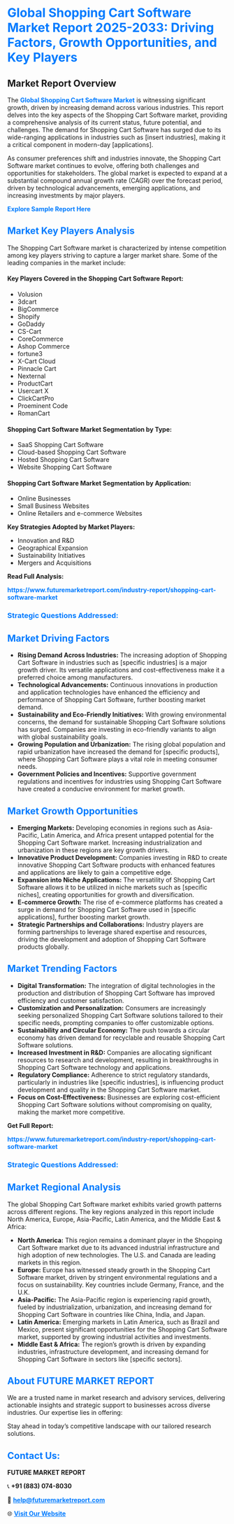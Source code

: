 <h1 style="color: #007BFF;">Global Shopping Cart Software Market Report 2025-2033: Driving Factors, Growth Opportunities, and Key Players</h1>

<section id="overview">
<h2>Market Report Overview</h2>
<p>The <a href="https://www.futuremarketreport.com/industry-report/shopping-cart-software-market" style="color: #007BFF; text-decoration: none;"><strong>Global Shopping Cart Software Market</strong></a> is witnessing significant growth, driven by increasing demand across various industries. This report delves into the key aspects of the Shopping Cart Software market, providing a comprehensive analysis of its current status, future potential, and challenges. The demand for Shopping Cart Software has surged due to its wide-ranging applications in industries such as [insert industries], making it a critical component in modern-day [applications].</p>
<p>As consumer preferences shift and industries innovate, the Shopping Cart Software market continues to evolve, offering both challenges and opportunities for stakeholders. The global market is expected to expand at a substantial compound annual growth rate (CAGR) over the forecast period, driven by technological advancements, emerging applications, and increasing investments by major players.</p>
</section>

<section id="overview">
<p><a href="https://www.futuremarketreport.com/request-sample/reportId=99374" style="color: #007BFF; text-decoration: none;"><strong>Explore Sample Report Here</strong></a></p>
</section>

<section id="key-players">
<h2 style="color: #007BFF;">Market Key Players Analysis</h2>
<p>The Shopping Cart Software market is characterized by intense competition among key players striving to capture a larger market share. Some of the leading companies in the market include:</p>
<h4>Key Players Covered in the Shopping Cart Software Report:</h4>
<ul><li>Volusion</li><li>3dcart</li><li>BigCommerce</li><li>Shopify</li><li>GoDaddy</li><li>CS-Cart</li><li>CoreCommerce</li><li>Ashop Commerce</li><li>fortune3</li><li>X-Cart Cloud</li><li>Pinnacle Cart</li><li>Nexternal</li><li>ProductCart</li><li>Usercart X</li><li>ClickCartPro</li><li>Proeminent Code</li><li>RomanCart</li></ul>
<h4>Shopping Cart Software Market Segmentation by Type:</h4>
<ul><li>SaaS Shopping Cart Software</li><li>Cloud-based Shopping Cart Software</li><li>Hosted Shopping Cart Software</li><li>Website Shopping Cart Software</li></ul>

<h4>Shopping Cart Software Market Segmentation by Application:</h4>
<ul><li>Online Businesses</li><li>Small Business Websites</li><li>Online Retailers and e-commerce Websites</li></ul>
<p><strong>Key Strategies Adopted by Market Players:</strong></p>
<ul>
<li>Innovation and R&D</li>
<li>Geographical Expansion</li>
<li>Sustainability Initiatives</li>
<li>Mergers and Acquisitions</li>
</ul>
</section>

<section>
<p><strong>Read Full Analysis: </strong></p><a href="https://www.futuremarketreport.com/industry-report/shopping-cart-software-market" style="color: #007BFF; text-decoration: none;"><strong>https://www.futuremarketreport.com/industry-report/shopping-cart-software-market</strong></a>
<h3 style="color: #007BFF;">Strategic Questions Addressed:</h3>
</section>

<section id="driving-factors">
<h2 style="color: #007BFF;">Market Driving Factors</h2>
<ul>
<li><strong>Rising Demand Across Industries:</strong> The increasing adoption of Shopping Cart Software in industries such as [specific industries] is a major growth driver. Its versatile applications and cost-effectiveness make it a preferred choice among manufacturers.</li>
<li><strong>Technological Advancements:</strong> Continuous innovations in production and application technologies have enhanced the efficiency and performance of Shopping Cart Software, further boosting market demand.</li>
<li><strong>Sustainability and Eco-Friendly Initiatives:</strong> With growing environmental concerns, the demand for sustainable Shopping Cart Software solutions has surged. Companies are investing in eco-friendly variants to align with global sustainability goals.</li>
<li><strong>Growing Population and Urbanization:</strong> The rising global population and rapid urbanization have increased the demand for [specific products], where Shopping Cart Software plays a vital role in meeting consumer needs.</li>
<li><strong>Government Policies and Incentives:</strong> Supportive government regulations and incentives for industries using Shopping Cart Software have created a conducive environment for market growth.</li>
</ul>
</section>

<section id="growth-opportunities">
<h2 style="color: #007BFF;">Market Growth Opportunities</h2>
<ul>
<li><strong>Emerging Markets:</strong> Developing economies in regions such as Asia-Pacific, Latin America, and Africa present untapped potential for the Shopping Cart Software market. Increasing industrialization and urbanization in these regions are key growth drivers.</li>
<li><strong>Innovative Product Development:</strong> Companies investing in R&D to create innovative Shopping Cart Software products with enhanced features and applications are likely to gain a competitive edge.</li>
<li><strong>Expansion into Niche Applications:</strong> The versatility of Shopping Cart Software allows it to be utilized in niche markets such as [specific niches], creating opportunities for growth and diversification.</li>
<li><strong>E-commerce Growth:</strong> The rise of e-commerce platforms has created a surge in demand for Shopping Cart Software used in [specific applications], further boosting market growth.</li>
<li><strong>Strategic Partnerships and Collaborations:</strong> Industry players are forming partnerships to leverage shared expertise and resources, driving the development and adoption of Shopping Cart Software products globally.</li>
</ul>
</section>

<section id="trending-factors">
<h2 style="color: #007BFF;">Market Trending Factors</h2>
<ul>
<li><strong>Digital Transformation:</strong> The integration of digital technologies in the production and distribution of Shopping Cart Software has improved efficiency and customer satisfaction.</li>
<li><strong>Customization and Personalization:</strong> Consumers are increasingly seeking personalized Shopping Cart Software solutions tailored to their specific needs, prompting companies to offer customizable options.</li>
<li><strong>Sustainability and Circular Economy:</strong> The push towards a circular economy has driven demand for recyclable and reusable Shopping Cart Software solutions.</li>
<li><strong>Increased Investment in R&D:</strong> Companies are allocating significant resources to research and development, resulting in breakthroughs in Shopping Cart Software technology and applications.</li>
<li><strong>Regulatory Compliance:</strong> Adherence to strict regulatory standards, particularly in industries like [specific industries], is influencing product development and quality in the Shopping Cart Software market.</li>
<li><strong>Focus on Cost-Effectiveness:</strong> Businesses are exploring cost-efficient Shopping Cart Software solutions without compromising on quality, making the market more competitive.</li>
</ul>
</section>

<section>
<p><strong>Get Full Report: </strong></p><a href="https://www.futuremarketreport.com/industry-report/shopping-cart-software-market" style="color: #007BFF; text-decoration: none;"><strong>https://www.futuremarketreport.com/industry-report/shopping-cart-software-market</strong></a>
<h3 style="color: #007BFF;">Strategic Questions Addressed:</h3>
</section>


<section id="regional-analysis">
<h2 style="color: #007BFF;">Market Regional Analysis</h2>
<p>The global Shopping Cart Software market exhibits varied growth patterns across different regions. The key regions analyzed in this report include North America, Europe, Asia-Pacific, Latin America, and the Middle East & Africa:</p>
<ul>
<li><strong>North America:</strong> This region remains a dominant player in the Shopping Cart Software market due to its advanced industrial infrastructure and high adoption of new technologies. The U.S. and Canada are leading markets in this region.</li>
<li><strong>Europe:</strong> Europe has witnessed steady growth in the Shopping Cart Software market, driven by stringent environmental regulations and a focus on sustainability. Key countries include Germany, France, and the U.K.</li>
<li><strong>Asia-Pacific:</strong> The Asia-Pacific region is experiencing rapid growth, fueled by industrialization, urbanization, and increasing demand for Shopping Cart Software in countries like China, India, and Japan.</li>
<li><strong>Latin America:</strong> Emerging markets in Latin America, such as Brazil and Mexico, present significant opportunities for the Shopping Cart Software market, supported by growing industrial activities and investments.</li>
<li><strong>Middle East & Africa:</strong> The region’s growth is driven by expanding industries, infrastructure development, and increasing demand for Shopping Cart Software in sectors like [specific sectors].</li>
</ul>
</section>

<footer>
<h2 style="color: #007BFF;">About FUTURE MARKET REPORT</h2>
<p>We are a trusted name in market research and advisory services, delivering actionable insights and strategic support to businesses across diverse industries. Our expertise lies in offering:</p>

<p>Stay ahead in today’s competitive landscape with our tailored research solutions.</p>

<h2 style="color: #007BFF;">Contact Us:</h2>
<p><strong>FUTURE MARKET REPORT</strong></p>
<p>📞 <strong>+91 (883) 074-8030</strong></p>
<p>📧 <strong><a href="mailto:help@futuremarketreport.com" style="color: #007BFF;">help@futuremarketreport.com</a></strong></p>
<p>🌐 <strong><a href="https://www.futuremarketreport.com/" style="color: #007BFF;">Visit Our Website</a></strong></p>
</footer>